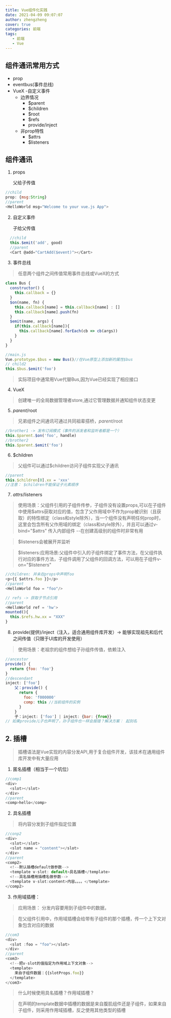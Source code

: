 ```yaml
---
title: Vue组件化实践
date: 2021-04-09 09:07:07
author: zhengzheng
cover: true
categories: 前端
tags:
   - 前端  
   - Vue
---
```


## 组件通讯常用方式

- prop
- eventbus(事件总线)
- VueX
-自定义事件
  - 边界情况
      - $parent
      - $children
      - $root
      - $refs
      - provide/inject
  - 非prop特性  
    - $attrs
    - $listeners

## 组件通讯

1. props

   父给子传值
  ```js
  //child
  prop: {msg:String}
  //parent
  <HelloWorld msg="Welcome to your vue.js App">
  ```
  2. 自定义事件

     子给父传值

  ```js
    //child
    this.$emit('add', good)
    //parent
    <Cart @add="CartAdd($event)"></Cart>
  ```
  3. 事件总线
  > 任意两个组件之间传值常用事件总线或VueX的方式
  ```js
  class Bus {
    constructor() {
      this.callback = {}
    }
    $on(name, fn) {
      this.callback[name] = this.callback[name] : []
      this.callback[name].push(fn)
    }
    $emit(name, args) {
      if(this.callback[name]){
        this.callback[name].forEach(cb => cb(args))
      }
    }
  }

  //main.js
  Vue.prototype.$bus = new Bus()//在Vue原型上添加新的属性$bus
  // child2
  this.$bus.$emit('foo')

  ```
  > 实际项目中通常用Vue代替Bus,因为Vue已经实现了相应接口
  4. VueX
  > 创建唯一的全局数据管理者store,通过它管理数据并通知组件状态变更
  5. $parent/$root
  > 兄弟组件之间通讯可通过共同祖辈搭桥，$parent/$root
   ```js
   //brother1 -> 发布订阅模式（事件的派发者和监听者都是一个）
   this.$parent.$on('foo', handle)
   //brother2
   this.$parent.$emit('foo')
   ```
   6. $children
   > 父组件可以通过$children访问子组件实现父子通讯
```js
//parent
this.$children[0].xx = 'xxx'
//注意： $children不能保证子元素顺序
```
7. $attrs/$listeners 
> 使用场景：父组件引用的子组件传参，子组件没有设置props,可以在子组件中使用$attrs获取对应的值，包含了父作用域中不作为prop被识别（且获取）的特性绑定（class和style除外），当一个组件没有声明任何prop时，这里会包含所有父作用域的绑定（class和style除外），并且可以通过v-bind="$attrs" 传入内部组件 --在创建高级别的组件时非常有用

  >  $listeners会被展开并监听

  > $listeners:应用场景:父组件中引入的子组件绑定了事件方法，在父组件执行对应的事件方法，子组件调用了父组件的回调方法，可以用在子组件v-on="$listeners"

```js
//children: 并未在props中声明foo
<p>{{ $attrs.foo }}</p>
//parent
<HelloWorld foo = "foo"/>

// refs -> 获取子节点引用  
//parent
<HelloWorld ref = 'hw'>
mounted(){
  this.$refs.hw.xx = "XXX"
}
```
8. provide(提供)/inject（注入，适合通用组件库开发）-> 能够实现祖先和后代之间传值（只限于UI库的开发使用）
> 使用场景：老祖宗的组件想给子孙组件传值，依赖注入

```js
//ancestor
provide() {
  return {foo: 'foo'}
}
//descendant
inject: ['foo']
    父：provide() {
      return {
        foo: 'f000000'
        comp: this //当前组件的实例
      }
    }
    子：inject: ['foo'] | inject: {bar: {from}}
// 如果provide儿子也声明了，孙子组件也一样会报错？解决方案： 起别名
```
## 2. 插槽

> 插槽语法是Vue实现的内容分发API,用于复合组件开发，该技术在通用组件库开发中有大量应用

1. 匿名插槽（相当于一个坑位）
```js
//comp1
<div>
  <slot></slot>
</div>
//parent
<comp>hello</comp>
```
2. 具名插槽
> 将内容分发到子组件指定位置
```js
//conp2
<div>
  <slot></slot>
  <slot name = "content"></slot>
</div>
//parent
<comp2>
  <!--默认插槽default做参数-->
  <template v-slot: default>具名插槽</template>
  <!--具名插槽用插槽名做参数-->
  <template v-slot:content>内容。。。。</template>
</comp2>
```
3. 作用域插槽：
> 应用场景： 分发内容要用到子组件中的数据，

> 在父组件引用中，作用域插槽会给带有子组件的那个插槽，传一个上下文对象包含对应的数据

```js
//com3
<div>
  <slot :foo = "foo"></slot>
</div>
//parent
<com3>
  <!--把v-slot的值指定为作用域上下文对象-->
  <template>
    来自子组件数据：{{slotProps.foo}}
  </template>
</com3>
```
> 什么时候使用具名插槽？作用域插槽？

> 在声明的template数据中插槽的数据是来自腹肌组件还是子组件，如果来自子组件，则采用作用域插槽，反之使用其他类型的插槽




